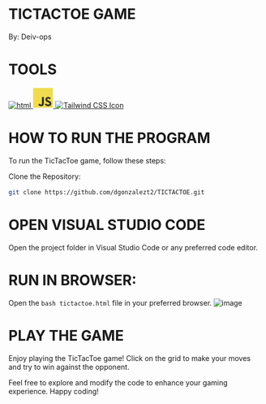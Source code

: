 # TICTACTOE GAME
By: Deiv-ops 

# TOOLS

<div>
     <p align="left">
<a href="https://html.com/" target="_blank" rel="noreferrer">
<img src="https://raw.githubusercontent.com/devicons/devicon/master/icons/html/html.svg" alt="html" width="40" height="40"/> </a>

<a href="https://developer.mozilla.org/en-US/docs/Web/JavaScript" target="_blank" rel="noreferrer">
<img src="https://raw.githubusercontent.com/devicons/devicon/master/icons/javascript/javascript-original.svg" alt="javascript" width="40" height="40"/> </a>

 <a href="https://tailwindcss.com/" target="_blank" rel="noreferrer">
            <img src="https://www.vectorlogo.zone/logos/tailwindcss/tailwindcss-icon.svg" alt="Tailwind CSS Icon" width="40" height="40"/>
        </a>


</div>


# HOW TO RUN THE PROGRAM
To run the TicTacToe game, follow these steps:

Clone the Repository:
```bash
git clone https://github.com/dgonzalezt2/TICTACTOE.git
```

# OPEN VISUAL STUDIO CODE
Open the project folder in Visual Studio Code or any preferred code editor.

# RUN IN BROWSER:
Open the ```bash tictactoe.html``` file in your preferred browser.
![image](https://github.com/dgonzalezt2/TICTACTOE/assets/81880494/9dbd7805-cfca-47b6-bf38-c2b0761ce1e4)

# PLAY THE GAME

Enjoy playing the TicTacToe game! Click on the grid to make your moves and try to win against the opponent.

Feel free to explore and modify the code to enhance your gaming experience. Happy coding!
